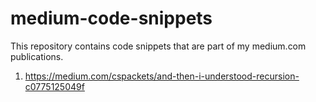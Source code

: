 # medium-code-snippets
This repository contains code snippets that are part of my medium.com publications.

1. https://medium.com/cspackets/and-then-i-understood-recursion-c0775125049f

